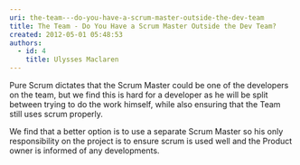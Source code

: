 ```yaml
---
uri: the-team---do-you-have-a-scrum-master-outside-the-dev-team
title: The Team - Do You Have a Scrum Master Outside the Dev Team?
created: 2012-05-01 05:48:53
authors:
  - id: 4
    title: Ulysses Maclaren
---
```





<span class='intro'> Pure Scrum dictates that the Scrum Master could be one of the developers on the team, but we find this is hard for a developer as he will be split between trying to do the work himself, while also ensuring that the Team still uses scrum properly. </span>

​We find that a better option is to use a separate Scrum Master so his only responsibility on the project is to ensure scrum is used well and the Product owner is informed of any developments.


